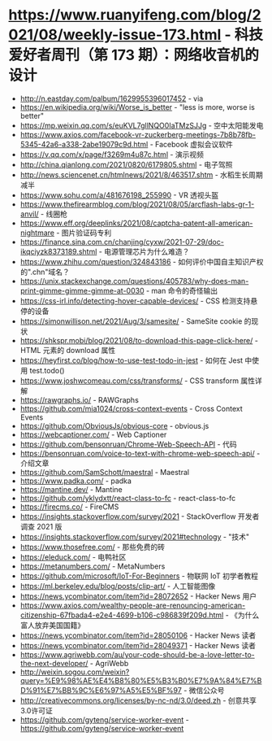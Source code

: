# https://www.ruanyifeng.com/blog/2021/08/weekly-issue-173.html - 科技爱好者周刊（第 173 期）：网络收音机的设计

- http://n.eastday.com/palbum/1629955396017452 - via
- https://en.wikipedia.org/wiki/Worse_is_better - "less is more, worse is better"
- https://mp.weixin.qq.com/s/euKVL7gllNQO0IaTMzSJJg - 空中太阳能发电
- https://www.axios.com/facebook-vr-zuckerberg-meetings-7b8b78fb-5345-42a6-a338-2abe19079c9d.html - Facebook 虚拟会议软件
- https://v.qq.com/x/page/f3269m4u87c.html - 演示视频
- http://china.qianlong.com/2021/0820/6179805.shtml - 电子驾照
- http://news.sciencenet.cn/htmlnews/2021/8/463517.shtm - 水稻生长周期减半
- https://www.sohu.com/a/481676198_255990 - VR 透视头盔
- https://www.thefirearmblog.com/blog/2021/08/05/arcflash-labs-gr-1-anvil/ - 线圈枪
- https://www.eff.org/deeplinks/2021/08/captcha-patent-all-american-nightmare - 图片验证码专利
- https://finance.sina.com.cn/chanjing/cyxw/2021-07-29/doc-ikqciyzk8373189.shtml - 电源管理芯片为什么难造？
- https://www.zhihu.com/question/324843186 - 如何评价中国自主知识产权的".chn"域名？
- https://unix.stackexchange.com/questions/405783/why-does-man-print-gimme-gimme-gimme-at-0030 - man 命令的奇怪输出
- https://css-irl.info/detecting-hover-capable-devices/ - CSS 检测支持悬停的设备
- https://simonwillison.net/2021/Aug/3/samesite/ - SameSite cookie 的现状
- https://shkspr.mobi/blog/2021/08/to-download-this-page-click-here/ - HTML 元素的 download 属性
- https://heyfirst.co/blog/how-to-use-test-todo-in-jest - 如何在 Jest 中使用 test.todo()
- https://www.joshwcomeau.com/css/transforms/ - CSS transform 属性详解
- https://rawgraphs.io/ - RAWGraphs
- https://github.com/mia1024/cross-context-events - Cross Context Events
- https://github.com/ObviousJs/obvious-core - obvious.js
- https://webcaptioner.com/ - Web Captioner
- https://github.com/bensonruan/Chrome-Web-Speech-API - 代码
- https://bensonruan.com/voice-to-text-with-chrome-web-speech-api/ - 介绍文章
- https://github.com/SamSchott/maestral - Maestral
- https://www.padka.com/ - padka
- https://mantine.dev/ - Mantine
- https://github.com/yklydxtt/react-class-to-fc - react-class-to-fc
- https://firecms.co/ - FireCMS
- https://insights.stackoverflow.com/survey/2021 - StackOverflow 开发者调查 2021 版
- https://insights.stackoverflow.com/survey/2021#technology - "技术"
- https://www.thosefree.com/ - 那些免费的砖
- https://eleduck.com/ - 电鸭社区
- https://metanumbers.com/ - MetaNumbers
- https://github.com/microsoft/IoT-For-Beginners - 物联网 IoT 初学者教程
- https://ml.berkeley.edu/blog/posts/clip-art/ - 人工智能图像
- https://news.ycombinator.com/item?id=28072652 - Hacker News 用户
- https://www.axios.com/wealthy-people-are-renouncing-american-citizenship-67fbada4-e2e4-4699-b106-c986839f209d.html - 《为什么富人放弃美国国籍》
- https://news.ycombinator.com/item?id=28050106 - Hacker News 读者
- https://news.ycombinator.com/item?id=28049371 - Hacker News 读者
- https://www.agriwebb.com/au/your-code-should-be-a-love-letter-to-the-next-developer/ - AgriWebb
- http://weixin.sogou.com/weixin?query=%E9%98%AE%E4%B8%80%E5%B3%B0%E7%9A%84%E7%BD%91%E7%BB%9C%E6%97%A5%E5%BF%97 - 微信公众号
- http://creativecommons.org/licenses/by-nc-nd/3.0/deed.zh - 创意共享3.0许可证
- https://github.com/gyteng/service-worker-event - https://github.com/gyteng/service-worker-event